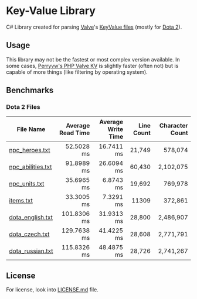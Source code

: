 # Key-Value Library

C# Library created for parsing [Valve](https://www.valvesoftware.com/en/)'s [KeyValue files](https://developer.valvesoftware.com/wiki/KeyValues) (mostly for [Dota 2](http://blog.dota2.com/?l=english)).

## Usage

This library may not be the fastest or most complex version available.
In some cases, [Perryvw's PHP Valve KV](https://github.com/Perryvw/PHPValveKV) is slightly faster (often not) but is capable of more things (like filtering by operating system). 

## Benchmarks

### Dota 2 Files

| File Name | Average Read Time | Average Write Time | Line Count | Character Count |
|-----------|------------------:|-------------------:|-----------:|----------------:|
| [npc_heroes.txt](https://raw.githubusercontent.com/SteamDatabase/GameTracking-Dota2/master/game/dota/scripts/npc/npc_heroes.txt) | 52.5028 ms | 16.7411 ms | 21,749 | 578,074 |
| [npc_abilities.txt](https://raw.githubusercontent.com/SteamDatabase/GameTracking-Dota2/master/game/dota/scripts/npc/npc_abilities.txt) | 91.8989 ms | 26.6094 ms | 60,430 | 2,102,075 |
| [npc_units.txt](https://raw.githubusercontent.com/SteamDatabase/GameTracking-Dota2/master/game/dota/scripts/npc/npc_units.txt) | 35.6965 ms | 6.8743 ms | 19,692 | 769,978 |
| [items.txt](https://raw.githubusercontent.com/dotabuff/d2vpk/master/dota_pak01/scripts/npc/items.txt) | 33.3005 ms | 7.3291 ms | 11309 | 372,861 |
| [dota_english.txt](https://raw.githubusercontent.com/SteamDatabase/GameTracking-Dota2/master/game/dota/resource/dota_english.txt) | 101.8306 ms | 31.9313 ms | 28,800 | 2,486,907 |
| [dota_czech.txt](https://raw.githubusercontent.com/SteamDatabase/GameTracking-Dota2/master/game/dota/resource/dota_czech.txt) | 129.7638 ms | 41.4225 ms | 28,608 | 2,771,791 |
| [dota_russian.txt](https://raw.githubusercontent.com/SteamDatabase/GameTracking-Dota2/master/game/dota/resource/dota_russian.txt) | 115.8326 ms | 48.4875 ms | 28,726 | 2,741,267 |

## License

For license, look into [LICENSE.md](LICENSE.md) file.
